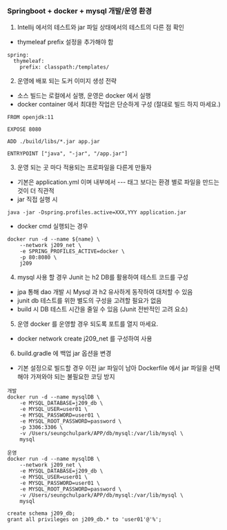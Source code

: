 ### Springboot + docker + mysql 개발/운영 환경 
1. Intellij 에서의 테스트와 jar 파일 상태에서의 테스트의 다른 점 확인
  - thymeleaf prefix 설정을 추가해야 함 
<pre><code>spring:
  thymeleaf:
    prefix: classpath:/templates/</code></pre>

2. 운영에 배포 되는 도커 이미지 생성 전략 
  - 소스 빌드는 로컬에서 실행, 운영은 docker 에서 실행
  - docker container 에서 최대한 작업은 단순하게 구성 (절대로 빌드 하지 마세요.)
<pre><code>FROM openjdk:11

EXPOSE 8080

ADD ./build/libs/*.jar app.jar

ENTRYPOINT ["java", "-jar", "/app.jar"]</code></pre>

3. 운영 되는 곳 마다 적용되는 프로파일을 다른게 만들자
  - 기본은 application.yml 이며 내부에서 --- 태그 보다는 환경 별로 파일을 만드는 것이 더 직관적
  - jar 직접 실행 시
<pre><code>java -jar -Dspring.profiles.active=XXX,YYY application.jar</code></pre>
  - docker cmd 실행되는 경우 
<pre><code>docker run -d --name ${name} \
    --network j209_net \
    -e SPRING_PROFILES_ACTIVE=docker \
    -p 80:8080 \
    j209</code></pre>

4. mysql 사용 할 경우 Junit 는 h2 DB를 활용하여 테스트 코드를 구성
  - jpa 통해 dao 개발 시 Mysql 과 h2 유사하게 동작하여 대처할 수 있음
  - junit db 테스트를 위한 별도의 구성을 고려할 필요가 없음 
  - build 시 DB 테스트 시간을 줄일 수 있음 (Junit 전반적인 고려 요소)


5. 운영 docker 를 운영할 경우 되도록 포트를 열지 마세요.
  - docker network create j209_net 를 구성하여 사용

6. build.gradle 에 백업 jar 옵션을 변경
  - 기본 설정으로 빌드할 경우 이전 jar 파일이 남아 Dockerfile 에서 jar 파일을 선택해야 가져와야 되는 불필요한 코딩 방지 

<pre><code>개발 
docker run -d --name mysqlDB \
    -e MYSQL_DATABASE=j209_db \
    -e MYSQL_USER=user01 \
    -e MYSQL_PASSWORD=user01 \
    -e MYSQL_ROOT_PASSWORD=password \
    -p 3306:3306 \
    -v /Users/seungchulpark/APP/db/mysql:/var/lib/mysql \
    mysql

운영
docker run -d --name mysqlDB \
    --network j209_net \
    -e MYSQL_DATABASE=j209_db \
    -e MYSQL_USER=user01 \
    -e MYSQL_PASSWORD=user01 \
    -e MYSQL_ROOT_PASSWORD=password \
    -v /Users/seungchulpark/APP/db/mysql:/var/lib/mysql \
    mysql

create schema j209_db;
grant all privileges on j209_db.* to 'user01'@'%';</code></pre>